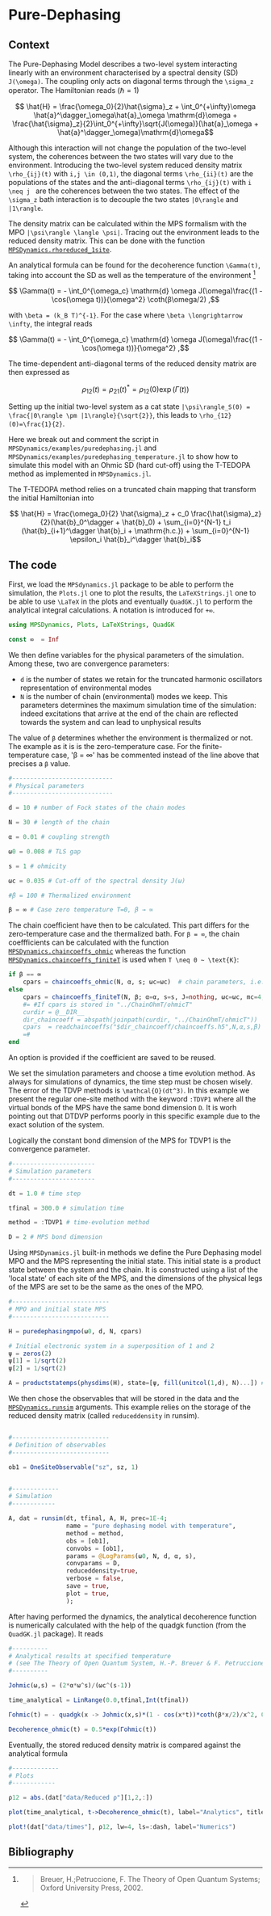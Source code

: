 # Pure-Dephasing

## Context 

The Pure-Dephasing Model describes a two-level system interacting linearly with an environment characterised by a spectral density (SD) ``J(\omega)``. The coupling only acts on diagonal terms through the ``\sigma_z`` operator. The Hamiltonian reads ($\hbar = 1$)

```math
        \hat{H} = \frac{\omega_0}{2}\hat{\sigma}_z + \int_0^{+\infty}\omega \hat{a}^\dagger_\omega\hat{a}_\omega \mathrm{d}\omega + \frac{\hat{\sigma}_z}{2}\int_0^{+\infty}\sqrt{J(\omega)}(\hat{a}_\omega + \hat{a}^\dagger_\omega)\mathrm{d}\omega
```

Although this interaction will not change the population of the two-level system, the coherences between the two states will vary due to the environment. Introducing the two-level system reduced density matrix ``\rho_{ij}(t)`` with ``i,j \in (0,1)``, the diagonal terms ``\rho_{ii}(t)`` are the populations of the states and the anti-diagonal terms ``\rho_{ij}(t)`` with ``i \neq j `` are the coherences between the two states. The effect of the ``\sigma_z`` bath interaction is to decouple the two states ``|0\rangle`` and ``|1\rangle``. 

The density matrix can be calculated within the MPS formalism with the MPO ``|\psi\rangle \langle \psi|``. Tracing out the environment leads to the reduced density matrix. This can be done with the function [`MPSDynamics.rhoreduced_1site`](@ref). 

An analytical formula can be found for the decoherence function ``\Gamma(t)``, taking into account the SD as well as the temperature of the environment [^breuer]

```math
    \Gamma(t) = - \int_0^{\omega_c} \mathrm{d} \omega J(\omega)\frac{(1 - \cos(\omega t))}{\omega^2} \coth(β\omega/2) ,
```
with ``\beta = (k_B T)^{-1}``. For the case where ``\beta \longrightarrow \infty``, the integral reads
```math
    \Gamma(t) = - \int_0^{\omega_c} \mathrm{d} \omega J(\omega)\frac{(1 - \cos(\omega t))}{\omega^2} ,
```
The time-dependent anti-diagonal terms of the reduced density matrix are then expressed as

```math
    \rho_{12}(t) = \rho_{21}(t)^* =\rho_{12}(0) \exp(\Gamma(t)) 
```

Setting up the initial two-level system as a cat state ``|\psi\rangle_S(0) = \frac{|0\rangle \pm |1\rangle}{\sqrt{2}}``, this leads to ``\rho_{12}(0)=\frac{1}{2}``.

Here we break out and comment the script in `MPSDynamics/examples/puredephasing.jl` and `MPSDynamics/examples/puredephasing_temperature.jl` to show how to simulate this model with an Ohmic SD (hard cut-off) using the T-TEDOPA method as implemented in `MPSDynamics.jl`.

The T-TEDOPA method relies on a truncated chain mapping that transform the initial Hamiltonian into
```math
        \hat{H} = \frac{\omega_0}{2} \hat{\sigma}_z +  c_0 \frac{\hat{\sigma}_z}{2}(\hat{b}_0^\dagger + \hat{b}_0) + \sum_{i=0}^{N-1} t_i (\hat{b}_{i+1}^\dagger \hat{b}_i + \mathrm{h.c.}) + \sum_{i=0}^{N-1} \epsilon_i \hat{b}_i^\dagger \hat{b}_i
```

## The code

First, we load the `MPSdynamics.jl` package to be able to perform the simulation, the `Plots.jl` one to plot the results, the `LaTeXStrings.jl` one to be able to use ``\LaTeX`` in the plots and eventually `QuadGK.jl` to perform the analytical integral calculations. A notation is introduced for `+∞`.

```julia
using MPSDynamics, Plots, LaTeXStrings, QuadGK

const ∞  = Inf
```
We then define variables for the physical parameters of the simulation.
Among these, two are convergence parameters:

*  `d` is the number of states we retain for the truncated harmonic oscillators representation of environmental modes
* `N` is the number of chain (environmental) modes we keep. This parameters determines the maximum simulation time of the simulation: indeed excitations that arrive at the end of the chain are reflected towards the system and can lead to unphysical results

The value of `β` determines whether the environment is thermalized or not. The example as it is is the zero-temperature case. For the finite-temperature case, 'β = ∞' has be commented instead of the line above that precises a `β` value.

```julia
#----------------------------
# Physical parameters
#----------------------------

d = 10 # number of Fock states of the chain modes

N = 30 # length of the chain

α = 0.01 # coupling strength

ω0 = 0.008 # TLS gap

s = 1 # ohmicity

ωc = 0.035 # Cut-off of the spectral density J(ω)

#β = 100 # Thermalized environment

β = ∞ # Case zero temperature T=0, β → ∞
```
The chain coefficient have then to be calculated. This part differs for the zero-temperature case and the thermalized bath. For ``β = ∞``, the chain coeffficients can be calculated with the function [`MPSDynamics.chaincoeffs_ohmic`](@ref) whereas the function [`MPSDynamics.chaincoeffs_finiteT`](@ref) is used when ``T \neq 0 ~ \text{K}``:
```julia
if β == ∞
    cpars = chaincoeffs_ohmic(N, α, s; ωc=ωc)  # chain parameters, i.e. on-site energies ϵ_i, hopping energies t_i, and system-chain coupling c_0
else
    cpars = chaincoeffs_finiteT(N, β; α=α, s=s, J=nothing, ωc=ωc, mc=4, mp=0, AB=nothing, iq=1, idelta=2, procedure=:Lanczos, Mmax=5000, save=false)  # chain parameters, i.e. on-site energies ϵ_i, hopping energies t_i, and system-chain coupling c_0
    #= #If cpars is stored in "../ChainOhmT/ohmicT" 
    curdir = @__DIR__
    dir_chaincoeff = abspath(joinpath(curdir, "../ChainOhmT/ohmicT"))
    cpars  = readchaincoeffs("$dir_chaincoeff/chaincoeffs.h5",N,α,s,β) # chain parameters, i.e. on-site energies ϵ_i, hopping energies t_i, and system-chain coupling c_0
    =#
end
```
An option is provided if the coefficient are saved to be reused.

We set the simulation parameters and choose a time evolution method.
As always for simulations of dynamics, the time step must be chosen wisely. The error of the TDVP methods is ``\mathcal{O}(dt^3)``.
In this example we present the regular one-site method with the keyword `:TDVP1` where all the virtual bonds of the MPS have the same bond dimension ``D``. It is worh pointing out that DTDVP performs poorly in this specific example due to the exact solution of the system.

Logically the constant bond dimension of the MPS for TDVP1 is the convergence parameter.
```julia
#-----------------------
# Simulation parameters
#-----------------------

dt = 1.0 # time step

tfinal = 300.0 # simulation time

method = :TDVP1 # time-evolution method

D = 2 # MPS bond dimension
```
Using `MPSDynamics.jl` built-in methods we define the Pure Dephasing model MPO and the MPS representing the initial state.
This initial state is a product state between the system and the chain. It is constructed using a list of the 'local state' of each site of the MPS, and the dimensions of the physical legs of the MPS are set to be the same as the ones of the MPO.
```julia
#---------------------------
# MPO and initial state MPS
#---------------------------

H = puredephasingmpo(ω0, d, N, cpars)

# Initial electronic system in a superposition of 1 and 2
ψ = zeros(2)
ψ[1] = 1/sqrt(2)
ψ[2] = 1/sqrt(2)

A = productstatemps(physdims(H), state=[ψ, fill(unitcol(1,d), N)...]) # MPS representation of |ψ>|Vacuum>
```
We then chose the observables that will be stored in the data and the [`MPSDynamics.runsim`](@ref) arguments. This example relies on the storage of the reduced density matrix (called `reduceddensity` in runsim).
```julia

#---------------------------
# Definition of observables
#---------------------------

ob1 = OneSiteObservable("sz", sz, 1)


#-------------
# Simulation
#------------

A, dat = runsim(dt, tfinal, A, H, prec=1E-4;
                name = "pure dephasing model with temperature",
                method = method,
                obs = [ob1],
                convobs = [ob1],
                params = @LogParams(ω0, N, d, α, s),
                convparams = D,
                reduceddensity=true,
                verbose = false,
                save = true,
                plot = true,
                );
```
After having performed the dynamics, the analytical decoherence function is numerically calculated with the help of the quadgk function (from the `QuadGK.jl` package). It reads
```julia
#----------
# Analytical results at specified temperature 
# (see The Theory of Open Quantum System, H.-P. Breuer & F. Petruccione 2002, Chapter 4)
#----------

Johmic(ω,s) = (2*α*ω^s)/(ωc^(s-1))

time_analytical = LinRange(0.0,tfinal,Int(tfinal))

Γohmic(t) = - quadgk(x -> Johmic(x,s)*(1 - cos(x*t))*coth(β*x/2)/x^2, 0, ωc)[1]

Decoherence_ohmic(t) = 0.5*exp(Γohmic(t))
```

Eventually, the stored reduced density matrix is compared against the analytical formula
```julia
#-------------
# Plots
#------------

ρ12 = abs.(dat["data/Reduced ρ"][1,2,:])

plot(time_analytical, t->Decoherence_ohmic(t), label="Analytics", title=L"Pure Dephasing, Ohmic $s=%$s$, $\beta = %$β ~\mathrm{K}$", linecolor=:black, xlabel="Time (arb. units)", ylabel=L"Coherence $|\rho_{12}(t)|$", linewidth=4, titlefontsize=16, legend=:best, legendfontsize=16, xguidefontsize=16, yguidefontsize=16, tickfontsize=10)

plot!(dat["data/times"], ρ12, lw=4, ls=:dash, label="Numerics")
```

## Bibliography

[^breuer]:
      > Breuer, H.;Petruccione, F. The Theory of Open Quantum Systems; Oxford University Press, 2002.

